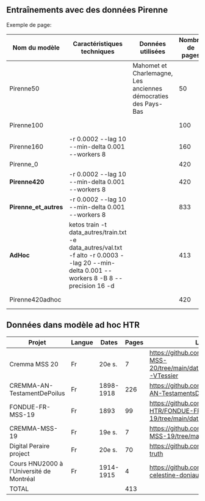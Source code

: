 ## Entraînements avec des données Pirenne
Exemple de page:



| Nom du modèle | Caractéristiques techniques | Données utilisées  | Nombre de pages   |  Fine-tuné à partir de    |  Accuracy (validation)  |  Accuracy (test)    |     Résultat        |
|-------|-------|------|-------|---------|--------|-------|-------|
| Pirenne50 |   | Mahomet et Charlemagne, Les anciennes démocraties des Pays-Bas | 50 | Manu McFondue |0.8997153043746948 |89.90%| |
| Pirenne100 |    |    | 100 | Manu McFondue |  |88.84%| |
| Pirenne160 |  -r 0.0002 --lag 10 --min-delta 0.001 --workers 8   |    | 160 | Manu McFondue | 0.9116478562355042 | 91.51% | Image |
| Pirenne_0 |    |    | 420 | ----- |  |  | Image |
| **Pirenne420** | -r 0.0002 --lag 10 --min-delta 0.001 --workers 8  |    | 420 | Manu McFondue |  |  | Image |
| **Pirenne_et_autres** |  -r 0.0002 --lag 10 --min-delta 0.001 --workers 8  |    | 833 | ------ |  |  | Image |
| **AdHoc** | ketos train -t data_autres/train.txt -e data_autres/val.txt -f alto -r 0.0003 --lag 20 --min-delta 0.001 --workers 8 -B 8 --precision 16 -d |    | 413 | ----- |  |  | Image |
| Pirenne420adhoc |    |    | 420 | Modèle ad hoc |  |  | Image |




## Données dans modèle ad hoc HTR


| Projet  | Langue  | Dates   | Pages  |  Lien Github                 |
|-------|-------|---------|--------|------------------------|
| Cremma MSS 20 | Fr   | 20e s.   | 7 | https://github.com/HTR-United/CREMMA-MSS-20/tree/main/data/Lettre_de_ETessier_a_G-VTessier |
| CREMMA-AN-TestamentDePoilus | Fr | 1898-1918| 226  |  https://github.com/HTR-United/CREMMA-AN-TestamentsDePoilus/tree/main |
| FONDUE-FR-MSS-19 | Fr | 1893 | 99   | https://github.com/FoNDUE-HTR/FONDUE-FR-MSS-19/tree/main/data/zola_bodmer_Z-6-3 |
| CREMMA-MSS-19 | Fr | 19e s. | 7   | https://github.com/HTR-United/CREMMA-MSS-19/tree/main |
| Digital Peraire project | Fr | 20e s. | 70   | https://github.com/alix-tz/peraire-ground-truth |
| Cours HNU2000 à l'Université de Montréal  | Fr | 1914-1915 | 4   | https://github.com/alix-tz/dataset-celestine-doniau-danest |
| TOTAL |  |  | 413   |  |
